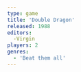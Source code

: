 ```yaml
---
type: game
title: 'Double Dragon'
released: 1988
editors: 
  -Virgin
players: 2
genres:
  - 'Beat them all'
---
```

